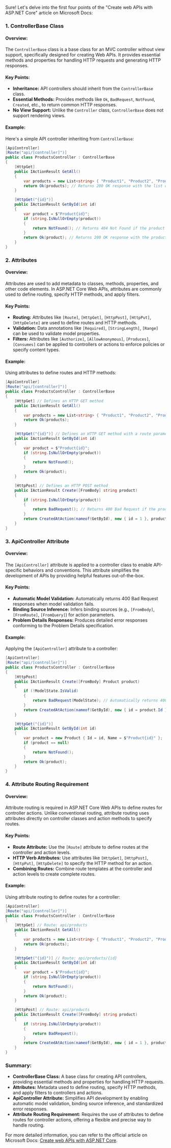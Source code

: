 Sure! Let's delve into the first four points of the "Create web APIs with ASP.NET Core" article on Microsoft Docs:

### 1. ControllerBase Class

#### Overview:
The `ControllerBase` class is a base class for an MVC controller without view support, specifically designed for creating Web APIs. It provides essential methods and properties for handling HTTP requests and generating HTTP responses.

#### Key Points:
- **Inheritance:** API controllers should inherit from the `ControllerBase` class.
- **Essential Methods:** Provides methods like `Ok`, `BadRequest`, `NotFound`, `Created`, etc., to return common HTTP responses.
- **No View Support:** Unlike the `Controller` class, `ControllerBase` does not support rendering views.

#### Example:
Here's a simple API controller inheriting from `ControllerBase`:

```csharp
[ApiController]
[Route("api/[controller]")]
public class ProductsController : ControllerBase
{
    [HttpGet]
    public IActionResult GetAll()
    {
        var products = new List<string> { "Product1", "Product2", "Product3" };
        return Ok(products); // Returns 200 OK response with the list of products
    }

    [HttpGet("{id}")]
    public IActionResult GetById(int id)
    {
        var product = $"Product{id}";
        if (string.IsNullOrEmpty(product))
        {
            return NotFound(); // Returns 404 Not Found if the product is not found
        }
        return Ok(product); // Returns 200 OK response with the product
    }
}
```

### 2. Attributes

#### Overview:
Attributes are used to add metadata to classes, methods, properties, and other code elements. In ASP.NET Core Web APIs, attributes are commonly used to define routing, specify HTTP methods, and apply filters.

#### Key Points:
- **Routing:** Attributes like `[Route]`, `[HttpGet]`, `[HttpPost]`, `[HttpPut]`, `[HttpDelete]` are used to define routes and HTTP methods.
- **Validation:** Data annotations like `[Required]`, `[StringLength]`, `[Range]` can be used to validate model properties.
- **Filters:** Attributes like `[Authorize]`, `[AllowAnonymous]`, `[Produces]`, `[Consumes]` can be applied to controllers or actions to enforce policies or specify content types.

#### Example:
Using attributes to define routes and HTTP methods:

```csharp
[ApiController]
[Route("api/[controller]")]
public class ProductsController : ControllerBase
{
    [HttpGet] // Defines an HTTP GET method
    public IActionResult GetAll()
    {
        var products = new List<string> { "Product1", "Product2", "Product3" };
        return Ok(products);
    }

    [HttpGet("{id}")] // Defines an HTTP GET method with a route parameter
    public IActionResult GetById(int id)
    {
        var product = $"Product{id}";
        if (string.IsNullOrEmpty(product))
        {
            return NotFound();
        }
        return Ok(product);
    }

    [HttpPost] // Defines an HTTP POST method
    public IActionResult Create([FromBody] string product)
    {
        if (string.IsNullOrEmpty(product))
        {
            return BadRequest(); // Returns 400 Bad Request if the product is null or empty
        }
        return CreatedAtAction(nameof(GetById), new { id = 1 }, product); // Returns 201 Created response
    }
}
```

### 3. ApiController Attribute

#### Overview:
The `[ApiController]` attribute is applied to a controller class to enable API-specific behaviors and conventions. This attribute simplifies the development of APIs by providing helpful features out-of-the-box.

#### Key Points:
- **Automatic Model Validation:** Automatically returns 400 Bad Request responses when model validation fails.
- **Binding Source Inference:** Infers binding sources (e.g., `[FromBody]`, `[FromRoute]`, `[FromQuery]`) for action parameters.
- **Problem Details Responses:** Produces detailed error responses conforming to the Problem Details specification.

#### Example:
Applying the `[ApiController]` attribute to a controller:

```csharp
[ApiController]
[Route("api/[controller]")]
public class ProductsController : ControllerBase
{
    [HttpPost]
    public IActionResult Create([FromBody] Product product)
    {
        if (!ModelState.IsValid)
        {
            return BadRequest(ModelState); // Automatically returns 400 Bad Request if model validation fails
        }
        return CreatedAtAction(nameof(GetById), new { id = product.Id }, product);
    }

    [HttpGet("{id}")]
    public IActionResult GetById(int id)
    {
        var product = new Product { Id = id, Name = $"Product{id}" };
        if (product == null)
        {
            return NotFound();
        }
        return Ok(product);
    }
}
```

### 4. Attribute Routing Requirement

#### Overview:
Attribute routing is required in ASP.NET Core Web APIs to define routes for controller actions. Unlike conventional routing, attribute routing uses attributes directly on controller classes and action methods to specify routes.

#### Key Points:
- **Route Attribute:** Use the `[Route]` attribute to define routes at the controller and action levels.
- **HTTP Verb Attributes:** Use attributes like `[HttpGet]`, `[HttpPost]`, `[HttpPut]`, `[HttpDelete]` to specify the HTTP method for an action.
- **Combining Routes:** Combine route templates at the controller and action levels to create complete routes.

#### Example:
Using attribute routing to define routes for a controller:

```csharp
[ApiController]
[Route("api/[controller]")]
public class ProductsController : ControllerBase
{
    [HttpGet] // Route: api/products
    public IActionResult GetAll()
    {
        var products = new List<string> { "Product1", "Product2", "Product3" };
        return Ok(products);
    }

    [HttpGet("{id}")] // Route: api/products/{id}
    public IActionResult GetById(int id)
    {
        var product = $"Product{id}";
        if (string.IsNullOrEmpty(product))
        {
            return NotFound();
        }
        return Ok(product);
    }

    [HttpPost] // Route: api/products
    public IActionResult Create([FromBody] string product)
    {
        if (string.IsNullOrEmpty(product))
        {
            return BadRequest();
        }
        return CreatedAtAction(nameof(GetById), new { id = 1 }, product);
    }
}
```

### Summary:

- **ControllerBase Class:** A base class for creating API controllers, providing essential methods and properties for handling HTTP requests.
- **Attributes:** Metadata used to define routing, specify HTTP methods, and apply filters to controllers and actions.
- **ApiController Attribute:** Simplifies API development by enabling automatic model validation, binding source inference, and standardized error responses.
- **Attribute Routing Requirement:** Requires the use of attributes to define routes for controller actions, offering a flexible and precise way to handle routing.

For more detailed information, you can refer to the official article on Microsoft Docs: [Create web APIs with ASP.NET Core](https://docs.microsoft.com/en-us/aspnet/core/web-api/).